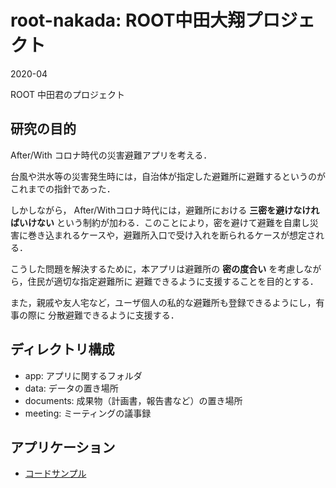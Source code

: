 # root-nakada: ROOT中田大翔プロジェクト
2020-04

ROOT 中田君のプロジェクト

## 研究の目的

After/With コロナ時代の災害避難アプリを考える．

台風や洪水等の災害発生時には，自治体が指定した避難所に避難するというのがこれまでの指針であった．

しかしながら，
After/Withコロナ時代には，避難所における __三密を避けなければいけない__ という制約が加わる．このことにより，密を避けて避難を自粛し災害に巻き込まれるケースや，避難所入口で受け入れを断られるケースが想定される．

こうした問題を解決するために，本アプリは避難所の __密の度合い__ を考慮しながら，住民が適切な指定避難所に
避難できるように支援することを目的とする．

また，親戚や友人宅など，ユーザ個人の私的な避難所も登録できるようにし，有事の際に
分散避難できるように支援する．

## ディレクトリ構成

- app: アプリに関するフォルダ
- data: データの置き場所
- documents: 成果物（計画書，報告書など）の置き場所
- meeting: ミーティングの議事録

## アプリケーション
- [コードサンプル](./app/sample/index.html)
